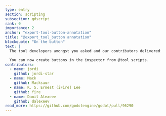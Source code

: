```yaml
---
type: entry
section: scripting
subsection: gdscript
rank: 0
importance: 2
anchor: "export-tool-button-annotation"
title: "@export_tool_button annotation"
blockquote: "On the button"
text: |
  The tool developers amongst you asked and our contributors delivered:

  You can now create buttons in the inspector from @tool scripts.
contributors:
  - name: jordi
    github: jordi-star
  - name: Mack
    github: Macksaur
  - name: K. S. Ernest (iFire) Lee
    github: fire
  - name: Danil Alexeev
    github: dalexeev
read_more: https://github.com/godotengine/godot/pull/96290
---
```

